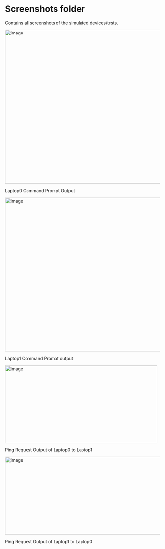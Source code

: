 # Screenshots folder
Contains all screenshots of the simulated devices/tests.

<img width="703" height="500" alt="image" src="https://github.com/user-attachments/assets/2af2c8df-5c26-4101-ab00-b5f89f3c1ca0" />

Laptop0 Command Prompt Output

<img width="700" height="500" alt="image" src="https://github.com/user-attachments/assets/51f88525-5983-4499-a19d-11d820b24366" />

Laptop1 Command Prompt output

<img width="495" height="252" alt="image" src="https://github.com/user-attachments/assets/86ea8002-55c0-4c4b-948b-329f23ce954e" />

Ping Request Output of Laptop0 to Laptop1

<img width="525" height="252" alt="image" src="https://github.com/user-attachments/assets/b523a172-c96b-410c-a3c6-dd01d419c61b" />

Ping Request Output of Laptop1 to Laptop0
